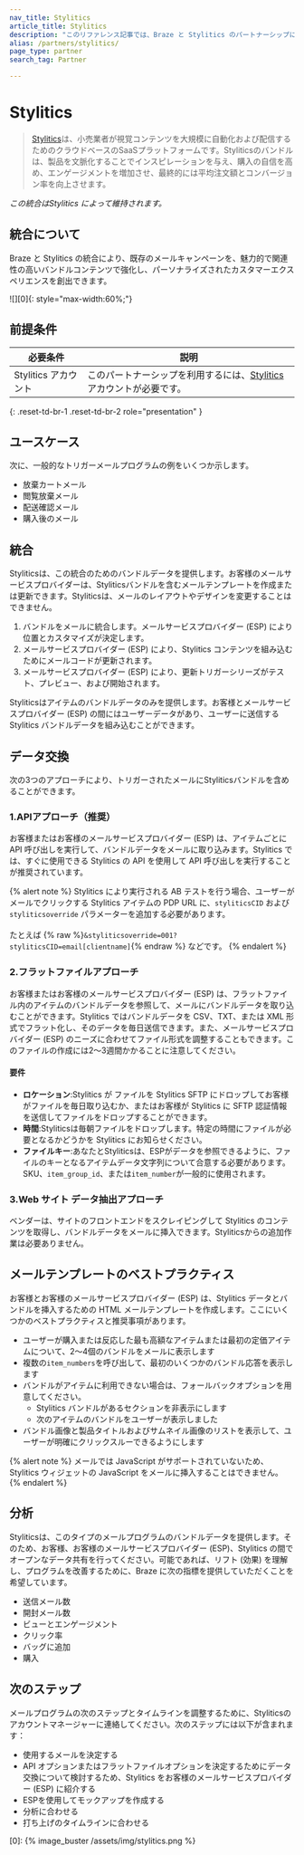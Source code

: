 ```yaml
---
nav_title: Stylitics
article_title: Stylitics
description: "このリファレンス記事では、Braze と Stylitics のパートナーシップについて説明します。Stylitics はクラウドベースの SaaS プラットフォームで、既存のメールキャンペーンを、魅力的で関連性の高いバンドルコンテンツで強化し、パーソナライズされたカスタマーエクスペリエンスを創出できます。"
alias: /partners/stylitics/
page_type: partner
search_tag: Partner

---
```


# Stylitics

> [Stylitics](https://stylitics.com/)は、小売業者が視覚コンテンツを大規模に自動化および配信するためのクラウドベースのSaaSプラットフォームです。Styliticsのバンドルは、製品を文脈化することでインスピレーションを与え、購入の自信を高め、エンゲージメントを増加させ、最終的には平均注文額とコンバージョン率を向上させます。

_この統合はStylitics によって維持されます。_

## 統合について

Braze と Stylitics の統合により、既存のメールキャンペーンを、魅力的で関連性の高いバンドルコンテンツで強化し、パーソナライズされたカスタマーエクスペリエンスを創出できます。

![][0]{: style="max-width:60%;"}

## 前提条件

| 必要条件 | 説明 |
| ----------- | ----------- |
| Stylitics アカウント | このパートナーシップを利用するには、[Stylitics](https://stylitics.com/)アカウントが必要です。 |
{: .reset-td-br-1 .reset-td-br-2 role="presentation" }

## ユースケース

次に、一般的なトリガーメールプログラムの例をいくつか示します。
- 放棄カートメール 
- 閲覧放棄メール 
- 配送確認メール
- 購入後のメール 

## 統合

Styliticsは、この統合のためのバンドルデータを提供します。お客様のメールサービスプロバイダーは、Styliticsバンドルを含むメールテンプレートを作成または更新できます。Styliticsは、メールのレイアウトやデザインを変更することはできません。 

1. バンドルをメールに統合します。メールサービスプロバイダー (ESP) により位置とカスタマイズが決定します。
2. メールサービスプロバイダー (ESP) により、Stylitics コンテンツを組み込むためにメールコードが更新されます。
3. メールサービスプロバイダー (ESP) により、更新トリガーシリーズがテスト、プレビュー、および開始されます。 

Styliticsはアイテムのバンドルデータのみを提供します。お客様とメールサービスプロバイダー (ESP) の間にはユーザーデータがあり、ユーザーに送信する Stylitics バンドルデータを組み込むことができます。

## データ交換

次の3つのアプローチにより、トリガーされたメールにStyliticsバンドルを含めることができます。

### 1\.APIアプローチ（推奨）

お客様またはお客様のメールサービスプロバイダー (ESP) は、アイテムごとに API 呼び出しを実行して、バンドルデータをメールに取り込みます。Stylitics では、すぐに使用できる Stylitics の API を使用して API 呼び出しを実行することが推奨されています。

{% alert note %}
Stylitics により実行される AB テストを行う場合、ユーザーがメールでクリックする Stylitics アイテムの PDP URL に、`styliticsCID` および `styliticsoverride` パラメーターを追加する必要があります。
<br><br>
たとえば {% raw %}`&styliticsoverride=001?styliticsCID=email[clientname]`{% endraw %} などです。
{% endalert %}

### 2\.フラットファイルアプローチ
お客様またはお客様のメールサービスプロバイダー (ESP) は、フラットファイル内のアイテムのバンドルデータを参照して、メールにバンドルデータを取り込むことができます。Stylitics ではバンドルデータを CSV、TXT、または XML 形式でフラット化し、そのデータを毎日送信できます。また、メールサービスプロバイダー (ESP) のニーズに合わせてファイル形式を調整することもできます。このファイルの作成には2～3週間かかることに注意してください。

#### 要件
- **ロケーション**:Stylitics が ファイルを Stylitics SFTP にドロップしてお客様がファイルを毎日取り込むか、またはお客様が Stylitics に SFTP 認証情報を送信してファイルをドロップすることができます。 
- **時間**:Styliticsは毎朝ファイルをドロップします。特定の時間にファイルが必要となるかどうかを Stylitics にお知らせください。 
- **ファイルキー**:あなたとStyliticsは、ESPがデータを参照できるように、ファイルのキーとなるアイテムデータ文字列について合意する必要があります。SKU、`item_group_id`、または`item_number`が一般的に使用されます。 

### 3\.Web サイト データ抽出アプローチ
ベンダーは、サイトのフロントエンドをスクレイピングして Stylitics のコンテンツを取得し、バンドルデータをメールに挿入できます。Styliticsからの追加作業は必要ありません。 

## メールテンプレートのベストプラクティス 

お客様とお客様のメールサービスプロバイダー (ESP) は、Stylitics データとバンドルを挿入するための HTML メールテンプレートを作成します。ここにいくつかのベストプラクティスと推奨事項があります。 
- ユーザーが購入または反応した最も高額なアイテムまたは最初の定価アイテムについて、2～4個のバンドルをメールに表示します 
- 複数の`item_numbers`を呼び出して、最初のいくつかのバンドル応答を表示します 
- バンドルがアイテムに利用できない場合は、フォールバックオプションを用意してください。 
	- Stylitics バンドルがあるセクションを非表示にします 
	- 次のアイテムのバンドルをユーザーが表示しました 
- バンドル画像と製品タイトルおよびサムネイル画像のリストを表示して、ユーザーが明確にクリックスルーできるようにします

{% alert note %}
メールでは JavaScript がサポートされていないため、Stylitics ウィジェットの JavaScript をメールに挿入することはできません。
{% endalert %}

## 分析

Styliticsは、このタイプのメールプログラムのバンドルデータを提供します。そのため、お客様、お客様のメールサービスプロバイダー (ESP)、Stylitics の間でオープンなデータ共有を行ってください。可能であれば、リフト (効果) を理解し、プログラムを改善するために、Braze に次の指標を提供していただくことを希望しています。
- 送信メール数 
- 開封メール数 
- ビューとエンゲージメント 
- クリック率 
- バッグに追加 
- 購入

## 次のステップ 

メールプログラムの次のステップとタイムラインを調整するために、Styliticsのアカウントマネージャーに連絡してください。次のステップには以下が含まれます： 
- 使用するメールを決定する
- API オプションまたはフラットファイルオプションを決定するためにデータ交換について検討するため、Stylitics をお客様のメールサービスプロバイダー (ESP) に紹介する 
- ESPを使用してモックアップを作成する 
- 分析に合わせる 
- 打ち上げのタイムラインに合わせる 


[0]: {% image_buster /assets/img/stylitics.png %}